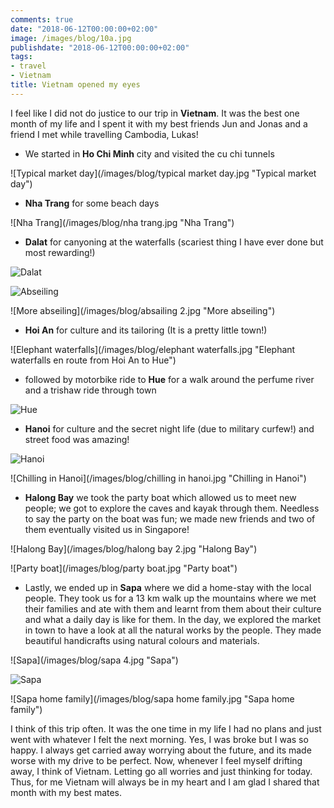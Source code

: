 ```yaml
---
comments: true
date: "2018-06-12T00:00:00+02:00"
image: /images/blog/10a.jpg
publishdate: "2018-06-12T00:00:00+02:00"
tags:
- travel
- Vietnam
title: Vietnam opened my eyes
---
```

I feel like I did not do justice to our trip in **Vietnam**. It was the best one month of my life and I spent it with my best friends Jun and Jonas and a friend I met while travelling Cambodia, Lukas! 

- We started in **Ho Chi Minh** city and visited the cu chi tunnels

![Typical market day](/images/blog/typical market day.jpg "Typical market day")

- **Nha Trang** for some beach days  

![Nha Trang](/images/blog/nha trang.jpg "Nha Trang")

- **Dalat** for  canyoning at the waterfalls (scariest thing I have ever done but most rewarding!) 

![Dalat](/images/blog/dalat.jpg "Dalat")

![Abseiling](/images/blog/absailing.jpg "Abseiling")

![More abseiling](/images/blog/absailing 2.jpg "More abseiling")

- **Hoi An** for culture and its tailoring (It is a pretty little town!) 

![Elephant waterfalls](/images/blog/elephant waterfalls.jpg "Elephant waterfalls en route from Hoi An to Hue")

- followed by motorbike ride to **Hue** for a walk around the perfume river and a trishaw ride through town 

![Hue](/images/blog/hue.jpg "Hue")

- **Hanoi** for culture and the secret night life (due to military curfew!) and street food was amazing!

![Hanoi](/images/blog/hanoi.jpg "Hanoi")

![Chilling in Hanoi](/images/blog/chilling in hanoi.jpg "Chilling in Hanoi")

- **Halong Bay** we took the party boat which allowed us to meet new people; we got to explore the caves and kayak through them. Needless to say the party on the boat was fun; we made new friends and two of them eventually visited us in Singapore! 

![Halong Bay](/images/blog/halong bay 2.jpg "Halong Bay")

![Party boat](/images/blog/party boat.jpg "Party boat")

- Lastly, we ended up in **Sapa** where we did a home-stay with the local people. They took us for a 13 km walk up the mountains where we met their families and ate with them and learnt from them about their culture and what a daily day is like for them. In the day, we explored the market in town to have a look at all the natural works by the people. They made beautiful handicrafts using natural colours and materials.  

![Sapa](/images/blog/sapa 4.jpg "Sapa")

![Sapa](/images/blog/sapa.jpg "Sapa")

![Sapa home family](/images/blog/sapa home family.jpg "Sapa home family")

I think of this trip often. It was the one time in my life I had no plans and just went with whatever I felt the next morning. Yes, I was broke but I was so happy. I always get carried away worrying about the future, and its made worse with my drive to be perfect. Now, whenever I feel myself drifting away, I think of Vietnam. Letting go all worries and just thinking for today. Thus, for me Vietnam will always be in my heart and I am glad I shared that month with my best mates. 
